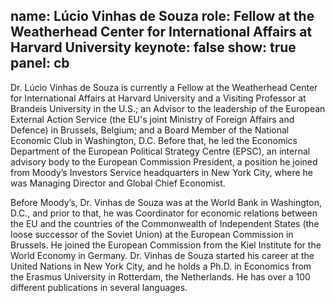 name: Lúcio Vinhas de Souza
role: Fellow at the Weatherhead Center for International Affairs at Harvard University
keynote: false
show: true
panel: cb
---

Dr. Lúcio Vinhas de Souza is currently a Fellow at the Weatherhead Center for International Affairs at Harvard University and a Visiting Professor at Brandeis University in the U.S.; an Advisor to the leadership of the European External Action Service (the EU's joint Ministry of Foreign Affairs and Defence) in Brussels, Belgium; and a Board Member of the National Economic Club in Washington, D.C. Before that, he led the Economics Department of the European Political Strategy Centre (EPSC), an internal advisory body to the European Commission President, a position he joined from Moody’s Investors Service headquarters in New York City, where he was Managing Director and Global Chief Economist.

Before Moody’s, Dr. Vinhas de Souza was at the World Bank in Washington, D.C., and prior to that, he was Coordinator for economic relations between the EU and the countries of the Commonwealth of Independent States (the loose successor of the Soviet Union) at the European Commission in Brussels. He joined the European Commission from the Kiel Institute for the World Economy in Germany. Dr. Vinhas de Souza started his career at the United Nations in New York City, and he holds a Ph.D. in Economics from the Erasmus University in Rotterdam, the Netherlands. He has over a 100 different publications in several languages.

